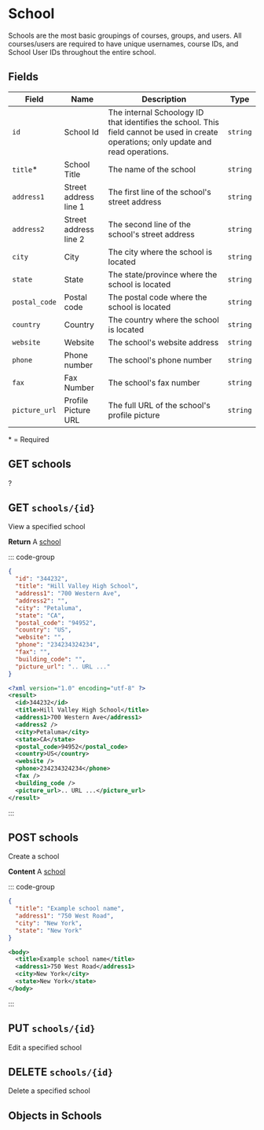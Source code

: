# School

Schools are the most basic groupings of courses, groups, and users. All courses/users are required to have unique usernames, course IDs, and School User IDs throughout the entire school.

## Fields

| Field         | Name                  | Description                                                                                                                            | Type     |
| ------------- | --------------------- | -------------------------------------------------------------------------------------------------------------------------------------- | -------- |
| `id`          | School Id             | The internal Schoology ID that identifies the school. This field cannot be used in create operations; only update and read operations. | `string` |
| `title`\*     | School Title          | The name of the school                                                                                                                 | `string` |
| `address1`    | Street address line 1 | The first line of the school's street address                                                                                          | `string` |
| `address2`    | Street address line 2 | The second line of the school's street address                                                                                         | `string` |
| `city`        | City                  | The city where the school is located                                                                                                   | `string` |
| `state`       | State                 | The state/province where the school is located                                                                                         | `string` |
| `postal_code` | Postal code           | The postal code where the school is located                                                                                            | `string` |
| `country`     | Country               | The country where the school is located                                                                                                | `string` |
| `website`     | Website               | The school's website address                                                                                                           | `string` |
| `phone`       | Phone number          | The school's phone number                                                                                                              | `string` |
| `fax`         | Fax Number            | The school's fax number                                                                                                                | `string` |
| `picture_url` | Profile Picture URL   | The full URL of the school's profile picture                                                                                           | `string` |

\* = Required

## GET schools

?

## GET `schools/{id}`

View a specified school

**Return** A [school](#fields)

::: code-group

```json [JSON]
{
  "id": "344232",
  "title": "Hill Valley High School",
  "address1": "700 Western Ave",
  "address2": "",
  "city": "Petaluma",
  "state": "CA",
  "postal_code": "94952",
  "country": "US",
  "website": "",
  "phone": "234234324234",
  "fax": "",
  "building_code": "",
  "picture_url": ".. URL ..."
}
```

```xml [XML]
<?xml version="1.0" encoding="utf-8" ?>
<result>
  <id>344232</id>
  <title>Hill Valley High School</title>
  <address1>700 Western Ave</address1>
  <address2 />
  <city>Petaluma</city>
  <state>CA</state>
  <postal_code>94952</postal_code>
  <country>US</country>
  <website />
  <phone>234234324234</phone>
  <fax />
  <building_code />
  <picture_url>.. URL ...</picture_url>
</result>
```

:::

## POST schools

Create a school

**Content** A [school](#fields)

::: code-group

```json [JSON]
{
  "title": "Example school name",
  "address1": "750 West Road",
  "city": "New York",
  "state": "New York"
}
```

```xml [XML]
<body>
  <title>Example school name</title>
  <address1>750 West Road</address1>
  <city>New York</city>
  <state>New York</state>
</body>
```

:::

## PUT `schools/{id}`

Edit a specified school

## DELETE `schools/{id}`

Delete a specified school

## Objects in Schools

<RealmObjects realm="Schools" />

